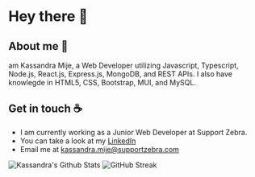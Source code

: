 # Hey there :wave:

## About me :pencil:

 am Kassandra Mije, a Web Developer utilizing Javascript, Typescript, Node.js, React.js, Express.js, MongoDB, and REST APIs. I also have knowlegde in HTML5, CSS, Bootstrap, MUI, and MySQL.

## Get in touch :coffee:

- I am currently working as a Junior Web Developer at Support Zebra.
- You can take a look at my [LinkedIn](https://www.linkedin.com/in/kassandra-mije/)
- Email me at kassandra.mije@supportzebra.com

![Kassandra's Github Stats](https://github-readme-stats.vercel.app/api?username=mijekassandra20&theme=aura_dark&show_icons=true) ![GitHub Streak](https://github-readme-streak-stats.herokuapp.com/?user=mijekassandra20&theme=monokai-metallian&count_private=true)

